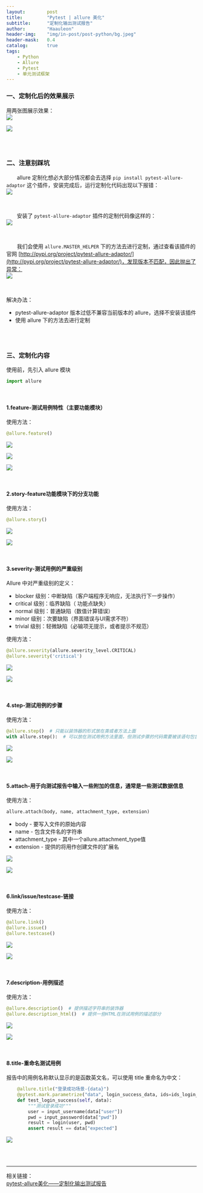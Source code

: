 ```yaml
---
layout:        post
title:         "Pytest | allure 美化"
subtitle:      "定制化输出测试报告"
author:        "Haauleon"
header-img:    "img/in-post/post-python/bg.jpeg"
header-mask:   0.4
catalog:       true
tags:
    - Python
    - Allure
    - Pytest
    - 单元测试框架
---
```




### 一、定制化后的效果展示
用两张图展示效果：       
![](\img\in-post\post-python\2023-06-20-python-allure-1.png)       

![](\img\in-post\post-python\2023-06-20-python-allure-2.png)      

<br>
<br>

### 二、注意别踩坑
&emsp;&emsp;allure 定制化想必大部分情况都会去选择 `pip install pytest-allure-adaptor` 这个插件，安装完成后，运行定制化代码出现以下报错：    
![](\img\in-post\post-python\2023-06-20-python-allure-3.png)       

<br>

&emsp;&emsp;安装了 `pytest-allure-adaptor` 插件的定制代码像这样的：        
![](\img\in-post\post-python\2023-06-20-python-allure-4.png)       

<br>

&emsp;&emsp;我们会使用 `allure.MASTER_HELPER` 下的方法去进行定制，通过查看该插件的官网 [http://pypi.org/project/pytest-allure-adaptor/](http://pypi.org/project/pytest-allure-adaptor/)，发现版本不匹配，因此抛出了异常：    
![](\img\in-post\post-python\2023-06-20-python-allure-5.png)       

<br>

解决办法：     
- pytest-allure-adaptor 版本过低不兼容当前版本的 allure，选择不安装该插件   
- 使用 allure 下的方法去进行定制

<br>
<br>

### 三、定制化内容
使用前，先引入 allure 模块     
```python
import allure
```

<br>

#### 1.feature-测试用例特性（主要功能模块）
使用方法：    
```python
@allure.feature()
```
![](\img\in-post\post-python\2023-06-20-python-allure-6.png)       

![](\img\in-post\post-python\2023-06-20-python-allure-7.png)       

![](\img\in-post\post-python\2023-06-20-python-allure-8.png)       

<br>

#### 2.story-feature功能模块下的分支功能
使用方法：     
```python
@allure.story()
```
![](\img\in-post\post-python\2023-06-20-python-allure-9.png)        

![](\img\in-post\post-python\2023-06-20-python-allure-10.png)       

<br>

#### 3.severity-测试用例的严重级别
Allure 中对严重级别的定义：      
- blocker 级别：中断缺陷（客户端程序无响应，无法执行下一步操作）     
- critical 级别：临界缺陷（ 功能点缺失）    
- normal 级别：普通缺陷（数值计算错误）   
- minor 级别：次要缺陷（界面错误与UI需求不符）    
- trivial 级别：轻微缺陷（必输项无提示，或者提示不规范）


使用方法：     
```python
@allure.severity(allure.severity_level.CRITICAL)
@allure.severity('critical')
```
![](\img\in-post\post-python\2023-06-20-python-allure-11.png)        

![](\img\in-post\post-python\2023-06-20-python-allure-12.png)       

<br>

#### 4.step-测试用例的步骤
使用方法：    
```python
@allure.step()  # 只能以装饰器的形式放在类或者方法上面　　   
with allure.step():  # 可以放在测试用例方法里面，但测试步骤的代码需要被该语句包含
```
![](\img\in-post\post-python\2023-06-20-python-allure-13.png)        

![](\img\in-post\post-python\2023-06-20-python-allure-14.png)       

<br>

#### 5.attach-用于向测试报告中输入一些附加的信息，通常是一些测试数据信息
使用方法：    
```python
allure.attach(body, name, attachment_type, extension)
```

- body - 要写入文件的原始内容
- name - 包含文件名的字符串
- attachment_type - 其中一个allure.attachment_type值
- extension - 提供的将用作创建文件的扩展名

![](\img\in-post\post-python\2023-06-20-python-allure-15.png)        

![](\img\in-post\post-python\2023-06-20-python-allure-16.png)       

<br>

#### 6.link/issue/testcase-链接
使用方法：     
```python
@allure.link()
@allure.issue()
@allure.testcase()
```

![](\img\in-post\post-python\2023-06-20-python-allure-17.png)        

![](\img\in-post\post-python\2023-06-20-python-allure-18.png)       

<br>

#### 7.description-用例描述
使用方法：      
```python
@allure.description()  # 提供描述字符串的装饰器
@allure.description_html()  # 提供一些HTML在测试用例的描述部分
```
![](\img\in-post\post-python\2023-06-20-python-allure-19.png)        

![](\img\in-post\post-python\2023-06-20-python-allure-20.png)       

<br>

#### 8.title-重命名测试用例
报告中的用例名称默认显示的是函数英文名，可以使用 title 重命名为中文：    
```python
    @allure.title("登录成功场景-{data}")
    @pytest.mark.parametrize("data", login_success_data, ids=ids_login_success_data)
    def test_login_success(self, data):
        """测试登录成功"""
        user = input_username(data["user"])
        pwd = input_password(data["pwd"])
        result = login(user, pwd)
        assert result == data["expected"]
```
![](\img\in-post\post-python\2023-06-20-python-allure-21.png)       

<br>
<br>

---

相关链接：    
[pytest-allure美化——定制化输出测试报告](https://blog.csdn.net/IT_LanTian/article/details/124018836)